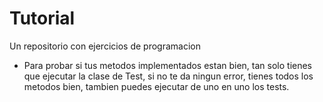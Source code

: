 # Tutorial
Un repositorio con ejercicios de programacion

* Para probar si tus metodos implementados estan bien, tan solo tienes que ejecutar la clase de Test, si no te da ningun error, tienes todos los metodos bien, tambien puedes ejecutar de uno en uno los tests.
